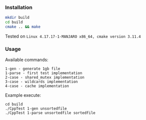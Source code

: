 ### Installation ###
```bash
mkdir build
cd build
cmake .. && make
```

Tested on `Linux 4.17.17-1-MANJARO x86_64, cmake version 3.11.4`

### Usage ###

Available commands:

```
1-gen - generate 1gb file
1-parse - first test implementation
2-case - shared_mutex implementation
3-case - wildcards implementation
4-case - cache implementation
```

Example execute:

```
cd build
./CppTest 1-gen unsortedfile
./CppTest 1-parse unsortedfile sortedfile
```
